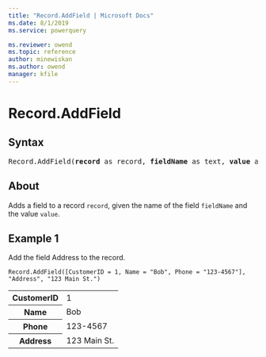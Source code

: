 ```yaml
---
title: "Record.AddField | Microsoft Docs"
ms.date: 8/1/2019
ms.service: powerquery

ms.reviewer: owend
ms.topic: reference
author: minewiskan
ms.author: owend
manager: kfile
---
```

# Record.AddField

## Syntax

<pre>
Record.AddField(<b>record</b> as record, <b>fieldName</b> as text, <b>value</b> as any, optional <b>delayed</b> as nullable logical) as record 
</pre>
  
## About  
Adds a field to a record `record`, given the name of the field `fieldName` and the value `value`.

## Example 1
Add the field Address to the record.

```powerquery-m
Record.AddField([CustomerID = 1, Name = "Bob", Phone = "123-4567"], "Address", "123 Main St.")
```

<table> <tr> <th>CustomerID</th> <td>1</td> </tr> <tr> <th>Name</th> <td>Bob</td> </tr> <tr> <th>Phone</th> <td>123-4567</td> </tr> <tr> <th>Address</th> <td>123 Main St.</td> </tr> </table>
